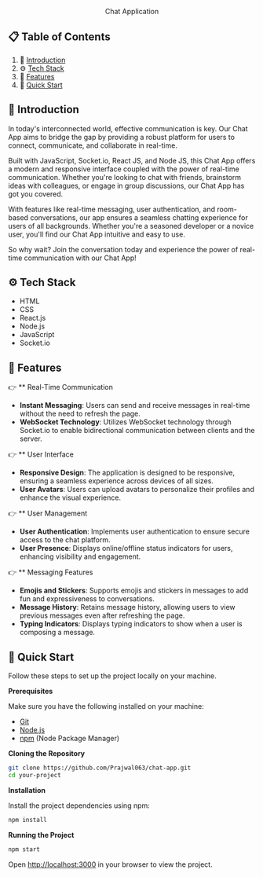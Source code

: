   <p align="center">Chat Application</p>

</div>

## 📋 <a name="table">Table of Contents</a>

1. 🤖 [Introduction](#introduction)
2. ⚙️ [Tech Stack](#tech-stack)
3. 🔋 [Features](#features)
4. 🤸 [Quick Start](#quick-start)

## <a name="introduction">🤖 Introduction</a>

In today's interconnected world, effective communication is key. Our Chat App aims to bridge the gap by providing a robust platform for users to connect, communicate, and collaborate in real-time.

Built with JavaScript, Socket.io, React JS, and Node JS, this Chat App offers a modern and responsive interface coupled with the power of real-time communication. Whether you're looking to chat with friends, brainstorm ideas with colleagues, or engage in group discussions, our Chat App has got you covered.

With features like real-time messaging, user authentication, and room-based conversations, our app ensures a seamless chatting experience for users of all backgrounds. Whether you're a seasoned developer or a novice user, you'll find our Chat App intuitive and easy to use.

So why wait? Join the conversation today and experience the power of real-time communication with our Chat App!

## <a name="tech-stack">⚙️ Tech Stack</a>

- HTML
- CSS
- React.js
- Node.js
- JavaScript
- Socket.io

## <a name="features">🔋 Features</a>

👉 \*\* Real-Time Communication

- **Instant Messaging**: Users can send and receive messages in real-time without the need to refresh the page.
- **WebSocket Technology**: Utilizes WebSocket technology through Socket.io to enable bidirectional communication between clients and the server.

👉 \*\* User Interface

- **Responsive Design**: The application is designed to be responsive, ensuring a seamless experience across devices of all sizes.
- **User Avatars**: Users can upload avatars to personalize their profiles and enhance the visual experience.

👉 \*\* User Management

- **User Authentication**: Implements user authentication to ensure secure access to the chat platform.
- **User Presence**: Displays online/offline status indicators for users, enhancing visibility and engagement.

👉 \*\* Messaging Features

- **Emojis and Stickers**: Supports emojis and stickers in messages to add fun and expressiveness to conversations.
- **Message History**: Retains message history, allowing users to view previous messages even after refreshing the page.
- **Typing Indicators**: Displays typing indicators to show when a user is composing a message.

## <a name="quick-start">🤸 Quick Start</a>

Follow these steps to set up the project locally on your machine.

**Prerequisites**

Make sure you have the following installed on your machine:

- [Git](https://git-scm.com/)
- [Node.js](https://nodejs.org/en)
- [npm](https://www.npmjs.com/) (Node Package Manager)

**Cloning the Repository**

```bash
git clone https://github.com/Prajwal063/chat-app.git
cd your-project
```

**Installation**

Install the project dependencies using npm:

```bash
npm install
```

**Running the Project**

```bash
npm start
```

Open [http://localhost:3000](http://localhost:3000) in your browser to view the project.

